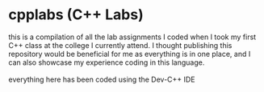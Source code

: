 # cpplabs (C++ Labs)
this is a compilation of all the lab assignments I coded when I took my first C++ class at the college I currently attend. I thought publishing this repository would be beneficial for me as everything is in one place, and I can also showcase my experience coding in this language.
<br><br>
everything here has been coded using the Dev-C++ IDE
